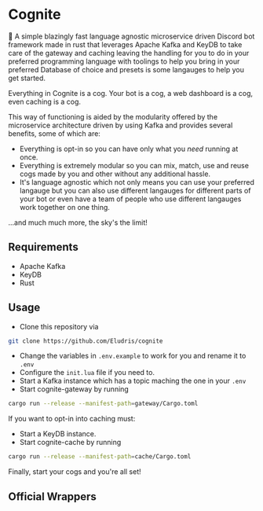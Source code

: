 # Cognite

:rocket: A simple blazingly fast language agnostic microservice driven Discord bot
framework made in rust that leverages Apache Kafka and KeyDB to take care of the
gateway and caching leaving the handling for you to do in your preferred
programming language with toolings to help you bring in your preferred Database of
choice and presets is some langauges to help you get started.

Everything in Cognite is a cog. Your bot is a cog, a web dashboard is a cog, even
caching is a cog.

This way of functioning is aided by the modularity offered by the microservice architecture
driven by using Kafka and provides several benefits, some of which are:

- Everything is opt-in so you can have only what you *need* running at once.
- Everything is extremely modular so you can mix, match, use and reuse cogs made
by you and other without any additional hassle.
- It's language agnostic which not only means you can use your preferred langauge
but you can also use different langauges for different parts of your bot or even
have a team of people who use different langauges work together on one thing.

...and much much more, the sky's the limit!

## Requirements

- Apache Kafka
- KeyDB
- Rust

## Usage

- Clone this repository via

```sh
git clone https://github.com/Eludris/cognite
```

- Change the variables in `.env.example` to work for you and rename it to `.env`
- Configure the `init.lua` file if you need to.
- Start a Kafka instance which has a topic maching the one in your `.env`
- Start cognite-gateway by running

```sh
cargo run --release --manifest-path=gateway/Cargo.toml
```

If you want to opt-in into caching must:

- Start a KeyDB instance.
- Start cognite-cache by running

```sh
cargo run --release --manifest-path=cache/Cargo.toml
```

Finally, start your cogs and you're all set!

## Official Wrappers
